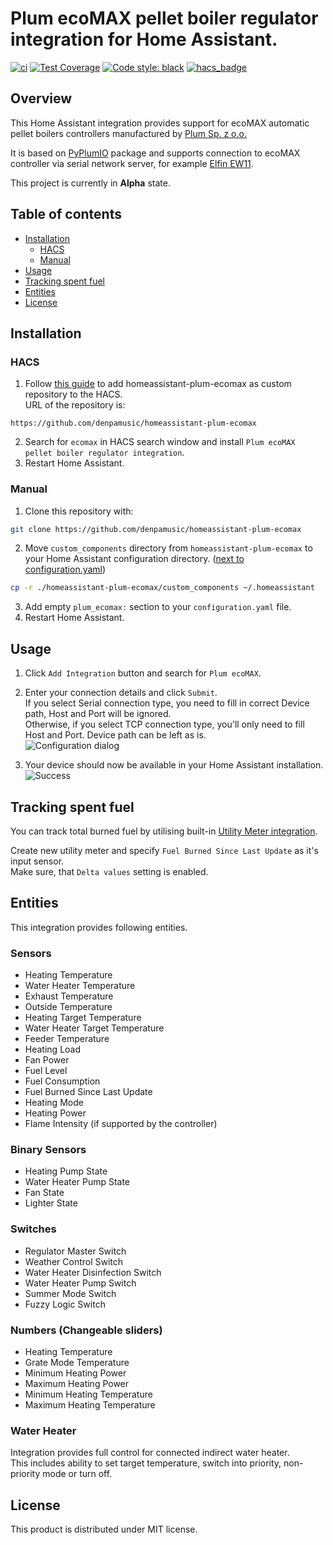 # Plum ecoMAX pellet boiler regulator integration for Home Assistant.
[![ci](https://github.com/denpamusic/homeassistant-plum-ecomax/actions/workflows/ci.yml/badge.svg)](https://github.com/denpamusic/homeassistant-plum-ecomax/actions/workflows/ci.yml)
[![Test Coverage](https://api.codeclimate.com/v1/badges/bfa869d3c97a62eeb71c/test_coverage)](https://codeclimate.com/github/denpamusic/homeassistant-plum-ecomax/test_coverage)
[![Code style: black](https://img.shields.io/badge/code%20style-black-000000.svg)](https://github.com/psf/black)
[![hacs_badge](https://img.shields.io/badge/HACS-Custom-41BDF5.svg)](https://github.com/hacs/integration)

## Overview
This Home Assistant integration provides support for ecoMAX automatic pellet boilers controllers manufactured by [Plum Sp. z o.o.](https://www.plum.pl/)

It is based on [PyPlumIO](https://github.com/denpamusic/PyPlumIO) package and supports connection to ecoMAX controller via serial network server, for example [Elfin EW11](https://aliexpress.ru/item/4001104348624.html).

This project is currently in __Alpha__ state.

## Table of contents
- [Installation](#installation)
  - [HACS](#hacs)
  - [Manual](#manual)
- [Usage](#usage)
- [Tracking spent fuel](#tracking-spent-fuel)
- [Entities](#entities)
- [License](#license)

## Installation
### HACS
1. Follow [this guide](https://hacs.xyz/docs/faq/custom_repositories) to add homeassistant-plum-ecomax as custom repository to the HACS.  
URL of the repository is:
```
https://github.com/denpamusic/homeassistant-plum-ecomax
```
2. Search for `ecomax` in HACS search window and install `Plum ecoMAX pellet boiler regulator integration`.
3. Restart Home Assistant.

### Manual

1. Clone this repository with:
```sh
git clone https://github.com/denpamusic/homeassistant-plum-ecomax
```

2. Move `custom_components` directory from `homeassistant-plum-ecomax` to your Home Assistant configuration directory. ([next to configuration.yaml](https://www.home-assistant.io/docs/configuration/))

```sh
cp -r ./homeassistant-plum-ecomax/custom_components ~/.homeassistant
```

3. Add empty `plum_ecomax:` section to your `configuration.yaml` file.
4. Restart Home Assistant.


## Usage
1. Click `Add Integration` button and search for `Plum ecoMAX`.
2. Enter your connection details and click `Submit`.  
If you select Serial connection type, you need to fill in correct Device path, Host and Port will be ignored.  
Otherwise, if you select TCP connection type, you'll only need to fill Host and Port. Device path can be left as is.   
![Configuration dialog](https://raw.githubusercontent.com/denpamusic/homeassistant-plum-ecomax/main/images/config.png)

3. Your device should now be available in your Home Assistant installation.  
![Success](https://raw.githubusercontent.com/denpamusic/homeassistant-plum-ecomax/main/images/success.png)

## Tracking spent fuel
You can track total burned fuel by utilising built-in [Utility Meter integration](https://www.home-assistant.io/integrations/utility_meter/).

Create new utility meter and specify `Fuel Burned Since Last Update` as it's input sensor.  
Make sure, that `Delta values` setting is enabled.

## Entities
This integration provides following entities.

### Sensors
- Heating Temperature
- Water Heater Temperature
- Exhaust Temperature
- Outside Temperature
- Heating Target Temperature
- Water Heater Target Temperature
- Feeder Temperature
- Heating Load
- Fan Power
- Fuel Level
- Fuel Consumption
- Fuel Burned Since Last Update
- Heating Mode
- Heating Power
- Flame Intensity (if supported by the controller)

### Binary Sensors
- Heating Pump State
- Water Heater Pump State
- Fan State
- Lighter State

### Switches
- Regulator Master Switch
- Weather Control Switch
- Water Heater Disinfection Switch
- Water Heater Pump Switch
- Summer Mode Switch
- Fuzzy Logic Switch

### Numbers (Changeable sliders)
- Heating Temperature
- Grate Mode Temperature
- Minimum Heating Power
- Maximum Heating Power
- Minimum Heating Temperature
- Maximum Heating Temperature

### Water Heater
Integration provides full control for connected indirect water heater.  
This includes ability to set target temperature, switch into priority, non-priority mode or turn off.

## License
This product is distributed under MIT license.
